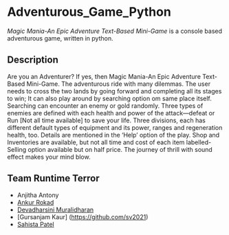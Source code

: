 # Adventurous_Game_Python
*Magic Mania-An Epic Adventure Text-Based Mini-Game* is a console based adventurous game, written in python.

 

## Description
Are you an Adventurer? If yes, then Magic Mania-An Epic Adventure Text-Based Mini-Game.
The adventurous ride with many dilemmas. 
The user needs to cross the two lands by going forward and completing all its stages to win; 
It can also play around by searching option om same place itself. 
Searching can encounter an enemy or gold randomly. 
Three types of enemies are defined with each health and power of the attack—defeat or Run [Not all time available] to save your life. 
Three divisions, each has different default types of equipment and its power, ranges and regeneration health, too. 
Details are mentioned in the ‘Help’ option of the play. 
Shop and Inventories are available, but not all time and cost of each item labelled-Selling option available but on half price. 
The journey of thrill with sound effect makes your mind blow.

 


## Team Runtime Terror
  * Anjitha Antony 
  * [Ankur Rokad ](https://github.com/ankurrokad)
  * [Devadharsini Muralidharan](https://github.com/Devadharsini)
  * [Gursanjam Kaur] (https://github.com/sv2021)
  * [Sahista Patel](https://github.com/Sahista-Patel)
